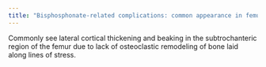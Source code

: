 ```yaml
---
title: "Bisphosphonate-related complications: common appearance in femur"
---
```

Commonly see lateral cortical thickening and beaking in the subtrochanteric region of the femur due to lack of osteoclastic remodeling of bone laid along lines of stress.

